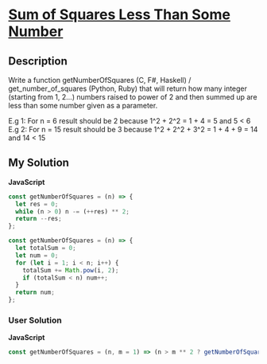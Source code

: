 # [Sum of Squares Less Than Some Number](https://www.codewars.com/kata/57b71a89b69bfc92c7000170)

## Description

Write a function getNumberOfSquares (C, F#, Haskell) / get_number_of_squares (Python, Ruby) that will return how many integer (starting from 1, 2...) numbers raised to power of 2 and then summed up are less than some number given as a parameter.

E.g 1: For n = 6 result should be 2 because 1^2 + 2^2 = 1 + 4 = 5 and 5 < 6 E.g 2: For n = 15 result should be 3 because 1^2 + 2^2 + 3^2 = 1 + 4 + 9 = 14 and 14 < 15

## My Solution

**JavaScript**

```js
const getNumberOfSquares = (n) => {
  let res = 0;
  while (n > 0) n -= (++res) ** 2;
  return --res;
};
```

```js
const getNumberOfSquares = (n) => {
  let totalSum = 0;
  let num = 0;
  for (let i = 1; i < n; i++) {
    totalSum += Math.pow(i, 2);
    if (totalSum < n) num++;
  }
  return num;
};
```

### User Solution

**JavaScript**

```js
const getNumberOfSquares = (n, m = 1) => (n > m ** 2 ? getNumberOfSquares(n - m ** 2, ++m) : --m);
```
